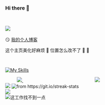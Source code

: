 ### Hi there 👋

<!--
**changfengE/changfengE** is a ✨ _special_ ✨ repository because its `README.md` (this file) appears on your GitHub profile.

Here are some ideas to get you started:

- 🔭 I’m currently working on ...
- 🌱 I’m currently learning ...
- 👯 I’m looking to collaborate on ...
- 🤔 I’m looking for help with ... 
- 💬 Ask me about ...
- 📫 How to reach me: ...
- 😄 Pronouns: ...
- ⚡ Fun fact: ...
-->

<!--
表情emojis:
https://github.com/markdown-templates/markdown-emojis --> 

![](https://komarev.com/ghpvc/?username=changfenge&color=2ed573&label=u+r+the) 

:smirk: [我的个人博客](https://changfenge.github.io/) 

这个主页美化好麻烦 :anger: 位置怎么改不了 :herb: :anger: 

<!-- ![](https://img.shields.io/badge/Python-FFD749?style=for-the-badge&logo=python&logoColor=white) --> 

[![My Skills](https://skillicons.dev/icons?i=html,css,js,less,jquery,vuejs,bootstrap,npm,postman,nodejs,express,py,c,mysql,md,vscode&theme=dark&perline=20)]() 

<div style="display:flex;flex-direction:row;flex-wrap:wrap;justify-content:space-between">  
    <div style="width:calc((100% - 50px)/2);"> 
        <a href="https://changfenge.github.io/" title="个人博客">
            <img src="https://github-readme-stats.vercel.app/api/pin/?username=changfenge&repo=changfenge.github.io&theme=vue-dark&show_owner=false&hide_border=true"/> 
        </a>
    </div>
    <div style="width:calc((100% - 50px)/2);"> 
        <a href="https://changfenge.github.io/heima_Toutiao_global/dist/login/" title="个人博客">
            <img src="https://github-readme-stats.vercel.app/api/pin/?username=changfenge&repo=heima_Toutiao_global&theme=vue-dark&show_owner=false&hide_border=true"/>
        </a>
    </div>
</div>

<img src="https://github-readme-stats.vercel.app/api?username=changfenge&count_private=true&show_icons=true&theme=vue-dark&hide_border=true"/>

<img src="https://streak-stats.demolab.com/?user=changfenge&theme=vue-dark&hide_border=true" alt="from https://git.io/streak-stats"/>
<div>
    <a>
        <img src="https://github-readme-stats.vercel.app/api/top-langs/?username=changfenge&theme=vue-dark&layout=compact&hide_border=true"/>
    </a>
</div>

<img title="这工作找不到一点" src="https://quotes-github-readme.vercel.app/api?type=horizontal&border=true&theme=algolia&quote=没关系，会有面包的。&author=鲁迅[doge]"  />
